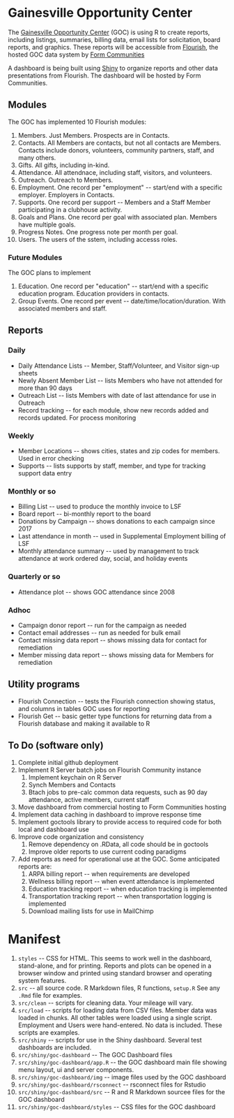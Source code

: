 # Gainesville Opportunity Center

The [Gainesville Opportunity Center](https://goclubhouse.org) (GOC) is using R to create reports, including listings,
summaries, billing data, email lists for solicitation, board reports, and graphics.  These reports will be accessible from [Flourish](https://clubhousedata.org/), the hosted GOC data system by [Form Communities](https://formcommunities.org/)

A dashboard is being built using [Shiny](https://shiny.rstudio.com/) to organize reports and other data presentations from Flourish.  The dashboard will be hosted by Form Communities.

## Modules

The GOC has implemented 10 Flourish modules:

1. Members. Just Members.  Prospects are in Contacts.
1. Contacts. All Members are contacts, but not all contacts are Members.  Contacts include donors, volunteers, community partners, staff, and many others.
1. Gifts. All gifts, including in-kind.
1. Attendance.  All attendnace, including staff, visitors, and volunteers.
1. Outreach.  Outreach to Members.
1. Employment.  One record per "employment" -- start/end with a specific employer.  Employers in Contacts.
1. Supports.  One record per support -- Members and a Staff Member participating in a clubhouse activity.
1. Goals and Plans.  One record per goal with associated plan.  Members have multiple goals.
1. Progress Notes.  One progress note per month per goal.
1. Users.  The users of the sstem, including accesss roles.

### Future Modules

The GOC plans to implement

1. Education.  One record per "education" -- start/end with a specific education program.  Education providers in contacts.
1. Group Events.  One record per event -- date/time/location/duration.  With associated members and staff.

## Reports

### Daily

* Daily Attendance Lists -- Member, Staff/Volunteer, and Visitor sign-up sheets
* Newly Absent Member List -- lists Members who have not attended for more than 90 days
* Outreach List -- lists Members with date of last attendance for use in Outreach
* Record tracking -- for each module, show new records added and records updated. For process monitoring

### Weekly

* Member Locations -- shows cities, states and zip codes for members.  Used in error checking
* Supports -- lists supports by staff, member, and type for tracking support data entry

### Monthly or so

* Billing List -- used to produce the monthly invoice to LSF
* Board report -- bi-monthly report to the board
* Donations by Campaign -- shows donations to each campaign since 2017
* Last attendance in month -- used in Supplemental Employment billing of LSF
* Monthly attendance summary -- used by management to track attendance at work ordered day, social, and holiday events


### Quarterly or so

* Attendance plot -- shows GOC attendance since 2008

### Adhoc

* Campaign donor report -- run for the campaign as needed
* Contact email addresses -- run as needed for bulk email
* Contact missing data report -- shows missing data for contact for remediation
* Member missing data report -- shows missing data for Members for remediation


## Utility programs

* Flourish Connection -- tests the Flourish connection showing status, and columns in tables GOC uses for reporting
* Flourish Get -- basic getter type functions for returning data from a Flourish database and making it available to R

## To Do (software only)

1. Complete initial github deployment
1. Implement R Server batch jobs on Flourish Community instance
    1. Implement keychain on R Server
    1. Synch Members and Contacts
    1. Btach jobs to pre-calc common data requests, such as 90 day attendance, active members, current staff
1. Move dashboard from commercial hosting to Form Communities hosting
1. Implement data caching in dashboard to improve response time
1. Implement goctools library to provide access to required code for both local and dashboard use
1. Improve code organization and consistency
    1. Remove dependency on .RData, all code should be in goctools
    1. Improve older reports to use current coding paradigms
1. Add reports as need for operational use at the GOC.  Some anticipated reports are:
    1. ARPA billing report -- when requirements are developed
    1. Wellness billing report -- when event attendance is implemented
    1. Education tracking report -- when education tracking is implemented
    1. Transportation tracking report -- when transportation logging is implemented
    1. Download mailing lists for use in MailChimp
    
# Manifest

1. ```styles``` -- CSS for HTML.  This seems to work well in the dashboard, stand-alone, and for printing. Reports and plots can be opened in a browser window and printed using standard browser and operating system features.
1. ```src``` -- all  source code.  R Markdown files, R functions, ```setup.R``` See any ```.Rmd``` file for examples.
1. ```src/clean``` -- scripts for cleaning data.  Your mileage will vary.
1. ```src/load``` -- scripts for loading data from CSV files.  Member data was loaded in chunks.  All other tables were loaded using a single script.  Employment and Users were hand-entered.  No data is included.  These scripts are examples.
1. ```src/shiny``` -- scripts for use in the Shiny dashboard.  Several test dashboards are included.
1. ```src/shiny/goc-dashboard``` -- The GOC Dashboard files
1. ```src/shiny/goc-dashboard/app.R``` -- the GOC dashboard main file showing menu layout, ui and server components.
1. ```src/shiny/goc-dashboard/img``` -- image files used by the GOC dashboard
1. ```src/shiny/goc-dashboard/rsconnect``` -- rsconnect files for Rstudio
1. ```src/shiny/goc-dashboard/src``` -- R and R Markdown sourcee files for the GOC dashboard
1. ```src/shiny/goc-dashboard/styles``` -- CSS files for the GOC dashboard



